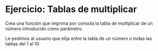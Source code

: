 # Ejercicio: Tablas de multiplicar


Crea una función que imprima por consola la tabla de multiplicar 
de un número introducido como parámetro.

Le pedimos al usuario que elija entre la tabla de un número o
todas las tablas del 1 al 10
